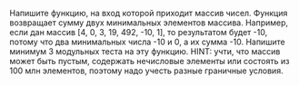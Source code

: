 Напишите функцию, на вход которой приходит массив чисел. Функция возвращает сумму двух минимальных элементов массива.
Например, если дан массив [4, 0, 3, 19, 492, -10, 1], то результатом будет -10, потому что два минимальных числа -10 и 0, а их сумма -10.
Напишите минимум 3 модульных теста на эту функцию.
HINT: учти, что массив может быть пустым, содержать нечисловые элементы или состоять из 100 млн элементов, поэтому надо учесть разные граничные условия.
